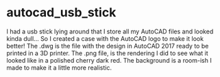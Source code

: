 # autocad_usb_stick
I had a usb stick lying around that I store all my AutoCAD files and looked kinda dull...
So I created a case with the AutoCAD logo to make it look better!
The .dwg is the file with the design in AutoCAD 2017 ready to be printed in a 3D printer.
The .png file, is the rendering I did to see what it looked like in a polished cherry dark red.
The background is a room-ish I made to make it a little more realistic.
